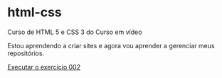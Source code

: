 # html-css
 Curso de HTML 5 e CSS 3 do Curso em vídeo

 Estou aprendendo a criar sites e agora vou aprender a gerenciar meus repositórios.

<a href="https://brunoliveir4.github.io/html-css/exercicios/ex002/index.html"> Executar o exercício 002 </a>